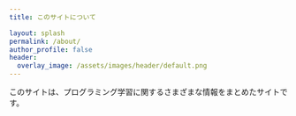 ```yaml
---
title: このサイトについて

layout: splash
permalink: /about/
author_profile: false
header:
  overlay_image: /assets/images/header/default.png
---
```

このサイトは、プログラミング学習に関するさまざまな情報をまとめたサイトです。

